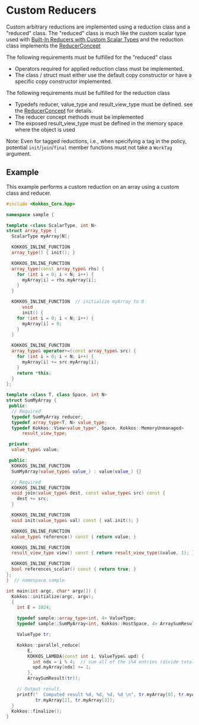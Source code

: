 # Custom Reducers

Custom arbitrary reductions are implemented using a reduction class and a "reduced" class.  The "reduced" class is much like the custom scalar type used with [Built-In Reducers with Custom Scalar Types](Custom-Reductions-Built-In-Reducers-with-Custom-Scalar-Types) and the reduction class implements the [ReducerConcept](../API/core/builtinreducers/ReducerConcept)

The following requirements must be fulfilled for the "reduced" class
     
   * Operators required for applied reduction class must be implemented.
   * The class / struct must either use the default copy constructor or have a specific copy constructor 
     implemented. 

The following requirements must be fulfilled for the reduction class
     
   * Typedefs reducer, value_type and result_view_type must be defined.  see the [ReducerConcept](../API/core/builtinreducers/ReducerConcept) for details.
   * The reducer concept methods must be implemented
   * The exposed result_view_type must be defined in the memory space where the object is used 

Note: Even for tagged reductions, i.e., when specifying a tag in the policy, potential `init`/`join`/`final` member functions must not take a `WorkTag` argument.

## Example

This example performs a custom reduction on an array using a custom class and reducer. 

```c++
#include <Kokkos_Core.hpp>

namespace sample {

template <class ScalarType, int N>
struct array_type {
  ScalarType myArray[N];

  KOKKOS_INLINE_FUNCTION
  array_type() { init(); }

  KOKKOS_INLINE_FUNCTION
  array_type(const array_type& rhs) {
    for (int i = 0; i < N; i++) {
      myArray[i] = rhs.myArray[i];
    }
  }

  KOKKOS_INLINE_FUNCTION  // initialize myArray to 0
      void
      init() {
    for (int i = 0; i < N; i++) {
      myArray[i] = 0;
    }
  }

  KOKKOS_INLINE_FUNCTION
  array_type& operator+=(const array_type& src) {
    for (int i = 0; i < N; i++) {
      myArray[i] += src.myArray[i];
    }
    return *this;
  }
};

template <class T, class Space, int N>
struct SumMyArray {
 public:
  // Required
  typedef SumMyArray reducer;
  typedef array_type<T, N> value_type;
  typedef Kokkos::View<value_type*, Space, Kokkos::MemoryUnmanaged>
      result_view_type;

 private:
  value_type& value;

 public:
  KOKKOS_INLINE_FUNCTION
  SumMyArray(value_type& value_) : value(value_) {}

  // Required
  KOKKOS_INLINE_FUNCTION
  void join(value_type& dest, const value_type& src) const {
    dest += src;
  }

  KOKKOS_INLINE_FUNCTION
  void init(value_type& val) const { val.init(); }

  KOKKOS_INLINE_FUNCTION
  value_type& reference() const { return value; }

  KOKKOS_INLINE_FUNCTION
  result_view_type view() const { return result_view_type(&value, 1); }

  KOKKOS_INLINE_FUNCTION
  bool references_scalar() const { return true; }
};
}  // namespace sample

int main(int argc, char* argv[]) {
  Kokkos::initialize(argc, argv);
  {
    int E = 1024;

    typedef sample::array_type<int, 4> ValueType;
    typedef sample::SumMyArray<int, Kokkos::HostSpace, 4> ArraySumResult;

    ValueType tr;

    Kokkos::parallel_reduce(
        E,
        KOKKOS_LAMBDA(const int i, ValueType& upd) {
          int ndx = i % 4;  // sum all of the i%4 entries (divide total by 4)
          upd.myArray[ndx] += 1;
        },
        ArraySumResult(tr));

    // Output result.
    printf("  Computed result %d, %d, %d, %d \n", tr.myArray[0], tr.myArray[1],
           tr.myArray[2], tr.myArray[3]);
  }
  Kokkos::finalize();
}
```
 
